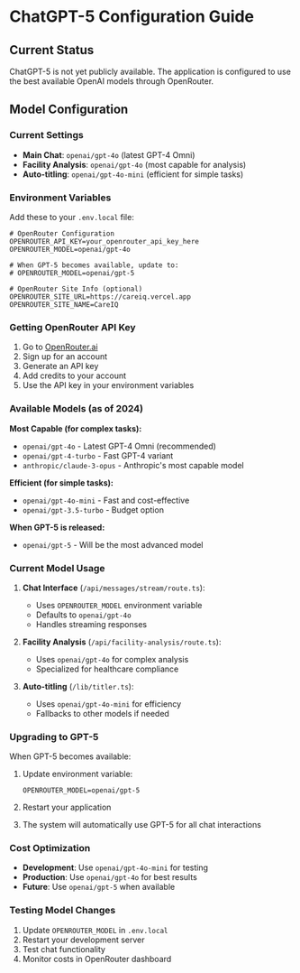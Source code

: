 # ChatGPT-5 Configuration Guide

## Current Status
ChatGPT-5 is not yet publicly available. The application is configured to use the best available OpenAI models through OpenRouter.

## Model Configuration

### Current Settings
- **Main Chat**: `openai/gpt-4o` (latest GPT-4 Omni)
- **Facility Analysis**: `openai/gpt-4o` (most capable for analysis)
- **Auto-titling**: `openai/gpt-4o-mini` (efficient for simple tasks)

### Environment Variables

Add these to your `.env.local` file:

```env
# OpenRouter Configuration
OPENROUTER_API_KEY=your_openrouter_api_key_here
OPENROUTER_MODEL=openai/gpt-4o

# When GPT-5 becomes available, update to:
# OPENROUTER_MODEL=openai/gpt-5

# OpenRouter Site Info (optional)
OPENROUTER_SITE_URL=https://careiq.vercel.app
OPENROUTER_SITE_NAME=CareIQ
```

### Getting OpenRouter API Key

1. Go to [OpenRouter.ai](https://openrouter.ai)
2. Sign up for an account
3. Generate an API key
4. Add credits to your account
5. Use the API key in your environment variables

### Available Models (as of 2024)

**Most Capable (for complex tasks):**
- `openai/gpt-4o` - Latest GPT-4 Omni (recommended)
- `openai/gpt-4-turbo` - Fast GPT-4 variant
- `anthropic/claude-3-opus` - Anthropic's most capable model

**Efficient (for simple tasks):**
- `openai/gpt-4o-mini` - Fast and cost-effective
- `openai/gpt-3.5-turbo` - Budget option

**When GPT-5 is released:**
- `openai/gpt-5` - Will be the most advanced model

### Current Model Usage

1. **Chat Interface** (`/api/messages/stream/route.ts`):
   - Uses `OPENROUTER_MODEL` environment variable
   - Defaults to `openai/gpt-4o`
   - Handles streaming responses

2. **Facility Analysis** (`/api/facility-analysis/route.ts`):
   - Uses `openai/gpt-4o` for complex analysis
   - Specialized for healthcare compliance

3. **Auto-titling** (`/lib/titler.ts`):
   - Uses `openai/gpt-4o-mini` for efficiency
   - Fallbacks to other models if needed

### Upgrading to GPT-5

When GPT-5 becomes available:

1. Update environment variable:
   ```env
   OPENROUTER_MODEL=openai/gpt-5
   ```

2. Restart your application

3. The system will automatically use GPT-5 for all chat interactions

### Cost Optimization

- **Development**: Use `openai/gpt-4o-mini` for testing
- **Production**: Use `openai/gpt-4o` for best results
- **Future**: Use `openai/gpt-5` when available

### Testing Model Changes

1. Update `OPENROUTER_MODEL` in `.env.local`
2. Restart your development server
3. Test chat functionality
4. Monitor costs in OpenRouter dashboard